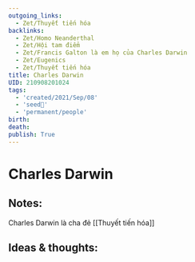 ```yaml
---
outgoing_links:
  - Zet/Thuyết tiến hóa
backlinks:
  - Zet/Homo Neanderthal
  - Zet/Hội tam điểm
  - Zet/Francis Galton là em họ của Charles Darwin
  - Zet/Eugenics
  - Zet/Thuyết tiến hóa
title: Charles Darwin
UID: 210908201024
tags:
  - 'created/2021/Sep/08'
  - 'seed🥜'
  - 'permanent/people'
birth: 
death: 
publish: True
---
```

# Charles Darwin

## Notes:
Charles Darwin là cha đẻ [[Thuyết tiến hóa]]

## Ideas & thoughts:


